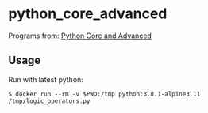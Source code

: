 python_core_advanced
========

Programs from: [Python Core and Advanced](https://www.udemy.com/course/python-core-and-advanced/)

## Usage

Run with latest python:

```
$ docker run --rm -v $PWD:/tmp python:3.8.1-alpine3.11 /tmp/logic_operators.py
```

